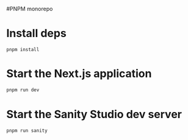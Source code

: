 #PNPM monorepo

# Install deps
```shell
pnpm install
```

# Start the Next.js application
```bash
pnpm run dev
```

# Start the Sanity Studio dev server
```bash
pnpm run sanity
```